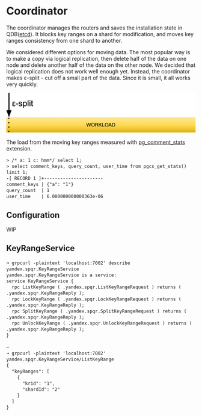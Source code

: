 # Coordinator

The coordinator manages the routers and saves the installation state in QDB([etcd](https://etcd.io/)). It blocks key ranges on a shard for modification, and moves key ranges consistency from one shard to another.

We considered different options for moving data. The most popular way is to make a copy via logical replication, then delete half of the data on one node and delete another half of the data on the other node. We decided that logical replication does not work well enough yet. Instead, the coordinator makes ε-split - cut off a small part of the data. Since it is small, it all works very quickly.

![ε-split](e-split.png "ε-split")

The load from the moving key ranges measured with [pg_comment_stats](https://github.com/munakoiso/pg_comment_stats) extension.

```
> /* a: 1 c: hmm*/ select 1;
> select comment_keys, query_count, user_time from pgcs_get_stats() limit 1;
-[ RECORD 1 ]+----------------------
comment_keys | {"a": "1"}
query_count  | 1
user_time    | 6.000000000000363e-06
```

## Configuration

WIP

## KeyRangeService

```
➜ grpcurl -plaintext 'localhost:7002' describe yandex.spqr.KeyRangeService
yandex.spqr.KeyRangeService is a service:
service KeyRangeService {
  rpc ListKeyRange ( .yandex.spqr.ListKeyRangeRequest ) returns ( .yandex.spqr.KeyRangeReply );
  rpc LockKeyRange ( .yandex.spqr.LockKeyRangeRequest ) returns ( .yandex.spqr.KeyRangeReply );
  rpc SplitKeyRange ( .yandex.spqr.SplitKeyRangeRequest ) returns ( .yandex.spqr.KeyRangeReply );
  rpc UnlockKeyRange ( .yandex.spqr.UnlockKeyRangeRequest ) returns ( .yandex.spqr.KeyRangeReply );
}

~
➜ grpcurl -plaintext 'localhost:7002' yandex.spqr.KeyRangeService/ListKeyRange
{
  "keyRanges": [
    {
      "krid": "1",
      "shardId": "2"
    }
  ]
}
```